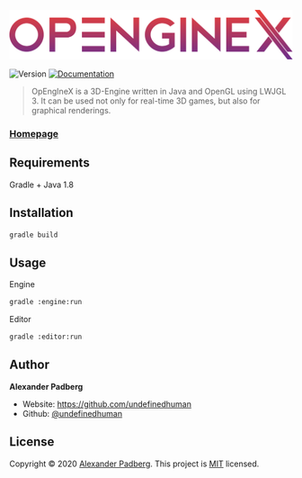 ![logo](Logo.svg)
<p>
  <img alt="Version" src="https://img.shields.io/badge/version-0.0.0-blue.svg?cacheSeconds=2592000" />
  <a href="https://github.com/undefinedhuman/Eternity/wiki" target="_blank">
    <img alt="Documentation" src="https://img.shields.io/badge/documentation-yes-brightgreen.svg" />
  </a>
</p>

> OpEngIneX is a 3D-Engine written in Java and OpenGL using LWJGL 3. It can be used not only for real-time 3D games, but also for graphical renderings.

### [Homepage](https://github.com/undefinedhuman/OpEngIneX)

## Requirements
Gradle + Java 1.8

## Installation

```sh
gradle build
```

## Usage

Engine
```sh 
gradle :engine:run
```

Editor
```sh 
gradle :editor:run
```

## Author

**Alexander Padberg**
* Website: https://github.com/undefinedhuman
* Github: [@undefinedhuman](https://github.com/undefinedhuman)

## License

Copyright © 2020 [Alexander Padberg](https://github.com/undefinedhuman).
This project is [MIT](https://github.com/undefinedhuman/OpEngIneX/blob/master/LICENSE) licensed.